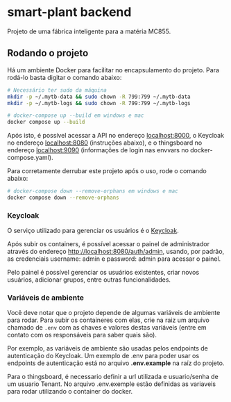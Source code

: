 # smart-plant backend
Projeto de uma fábrica inteligente para a matéria MC855. 

## Rodando o projeto
Há um ambiente Docker para facilitar no encapsulamento do projeto. Para rodá-lo basta digitar o comando abaixo:
```bash
# Necessário ter sudo da máquina
mkdir -p ~/.mytb-data && sudo chown -R 799:799 ~/.mytb-data
mkdir -p ~/.mytb-logs && sudo chown -R 799:799 ~/.mytb-logs

# docker-compose up --build em windows e mac
docker compose up --build
```
Após isto, é possível acessar a API no endereço [localhost:8000](localhost:8000), o Keycloak no endereço [localhost:8080](localhost:8080) (instruções abaixo), e o thingsboard no endereço [localhost:9090](localhost:9090) (informações de login nas envvars no docker-compose.yaml).

Para corretamente derrubar este projeto após o uso, rode o comando abaixo:
```bash
# docker-compose down --remove-orphans em windows e mac
docker compose down --remove-orphans
```

### Keycloak
O serviço utilizado para gerenciar os usuários é o [Keycloak](https://www.keycloak.org/).

Após subir os containers, é possível acessar o painel de administrador através do endereço [http://localhost:8080/auth/admin](http://localhost:8080/auth/admin),
usando, por padrão, as credenciais username: admin e password: admin para acessar o painel. 

Pelo painel é possível gerenciar os usuários existentes, criar novos usuários, adicionar grupos, entre outras funcionalidades.

### Variáveis de ambiente
Você deve notar que o projeto depende de algumas variáveis de ambiente para rodar. 
Para subir os containeres com elas, crie na raiz um arquivo chamado de `.env` com as chaves e valores destas variáveis (entre em contato com os responsáveis para saber quais são).

Por exemplo, as variáveis de ambiente são usadas pelos endpoints de autenticação do Keycloak. 
Um exemplo de .env para poder usar os endpoints de autenticação está no arquivo **.env.example** na raíz do projeto.

Para o thingsboard, é necessario definir a url utilizada e usuario/senha de um usuario Tenant. No arquivo .env.exemple estão definidas as variaveis para rodar utilizando o container do docker.